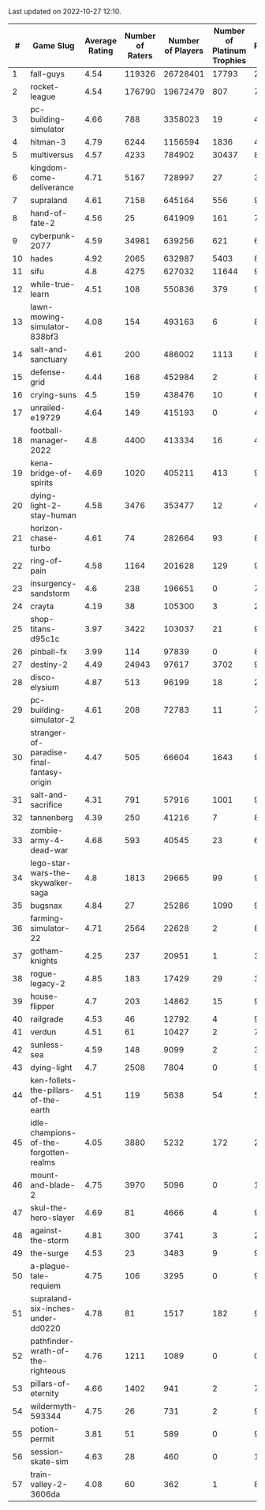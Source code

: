 Last updated on 2022-10-27 12:10.


|#|Game Slug|Average Rating|Number of Raters|Number of Players|Number of Platinum Trophies|Max Rarity (%)|
|---|---|---|---|---|---|---|
|1|fall-guys|4.54|119326|26728401|17793|2|
|2|rocket-league|4.54|176790|19672479|807|75|
|3|pc-building-simulator|4.66|788|3358023|19|47|
|4|hitman-3|4.79|6244|1156594|1836|48|
|5|multiversus|4.57|4233|784902|30437|80|
|6|kingdom-come-deliverance|4.71|5167|728997|27|30|
|7|supraland|4.61|7158|645164|556|99|
|8|hand-of-fate-2|4.56|25|641909|161|72|
|9|cyberpunk-2077|4.59|34981|639256|621|61|
|10|hades|4.92|2065|632987|5403|89|
|11|sifu|4.8|4275|627032|11644|96|
|12|while-true-learn|4.51|108|550836|379|93|
|13|lawn-mowing-simulator-838bf3|4.08|154|493163|6|89|
|14|salt-and-sanctuary|4.61|200|486002|1113|83|
|15|defense-grid|4.44|168|452984|2|80|
|16|crying-suns|4.5|159|438476|10|65|
|17|unrailed-e19729|4.64|149|415193|0|40|
|18|football-manager-2022|4.8|4400|413334|16|48|
|19|kena-bridge-of-spirits|4.69|1020|405211|413|94|
|20|dying-light-2-stay-human|4.58|3476|353477|12|48|
|21|horizon-chase-turbo|4.61|74|282664|93|83|
|22|ring-of-pain|4.58|1164|201628|129|97|
|23|insurgency-sandstorm|4.6|238|196651|0|7|
|24|crayta|4.19|38|105300|3|23|
|25|shop-titans-d95c1c|3.97|3422|103037|21|98|
|26|pinball-fx|3.99|114|97839|0|85|
|27|destiny-2|4.49|24943|97617|3702|96|
|28|disco-elysium|4.87|513|96199|18|28|
|29|pc-building-simulator-2|4.61|208|72783|11|74|
|30|stranger-of-paradise-final-fantasy-origin|4.47|505|66604|1643|98|
|31|salt-and-sacrifice|4.31|791|57916|1001|91|
|32|tannenberg|4.39|250|41216|7|82|
|33|zombie-army-4-dead-war|4.68|593|40545|23|66|
|34|lego-star-wars-the-skywalker-saga|4.8|1813|29665|99|98|
|35|bugsnax|4.84|27|25286|1090|97|
|36|farming-simulator-22|4.71|2564|22628|2|82|
|37|gotham-knights|4.25|237|20951|1|34|
|38|rogue-legacy-2|4.85|183|17429|29|36|
|39|house-flipper|4.7|203|14862|15|93|
|40|railgrade|4.53|46|12792|4|98|
|41|verdun|4.51|61|10427|2|70|
|42|sunless-sea|4.59|148|9099|2|37|
|43|dying-light|4.7|2508|7804|0|96|
|44|ken-follets-the-pillars-of-the-earth|4.51|119|5638|54|54|
|45|idle-champions-of-the-forgotten-realms|4.05|3880|5232|172|21|
|46|mount-and-blade-2|4.75|3970|5096|0|18|
|47|skul-the-hero-slayer|4.69|81|4666|4|96|
|48|against-the-storm|4.81|300|3741|3|2|
|49|the-surge|4.53|23|3483|9|94|
|50|a-plague-tale-requiem|4.75|106|3295|0|91|
|51|supraland-six-inches-under-dd0220|4.78|81|1517|182|99|
|52|pathfinder-wrath-of-the-righteous|4.76|1211|1089|0|0.1|
|53|pillars-of-eternity|4.66|1402|941|2|79|
|54|wildermyth-593344|4.75|26|731|2|91|
|55|potion-permit|3.81|51|589|0|97|
|56|session-skate-sim|4.63|28|460|0|11|
|57|train-valley-2-3606da|4.08|60|362|1|88|
